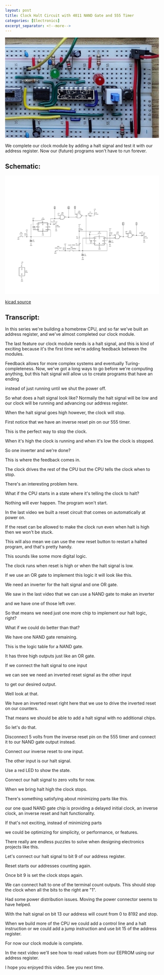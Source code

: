 ```yaml
---
layout: post
title: Clock Halt Circuit with 4011 NAND Gate and 555 Timer
categories: [Electronics]
excerpt_separator: <!--more-->
---
```


<a href="https://youtu.be/-j5fzLaksTk" class="yt-screen">
<img src="/images/halt.jpg" alt="Clock Halt Circuit with 4011 NAND Gate and 555 Timer">
</a>

We complete our clock module by adding a halt signal and test it with our address register. Now our (future) programs won't have to run forever.

<!--more-->

## Schematic:

[![Schematic](/images/halt_schematic.svg)](/images/halt_schematic.svg)

[kicad source](https://github.com/wardi/cpu/tree/main/schematics)

## Transcript:

In this series we're building a homebrew CPU,
and so far we've built an address register,
and we've almost completed our clock module.

The last feature our clock module needs is a halt signal,
and this is kind of exciting because it's the first time we're adding feedback between the modules.

Feedback allows for more complex systems and eventually Turing-completeness. Now, we've got a long ways to go before
we're computing anything,
but this halt signal will allow us to
create programs that have an ending

instead of just running until we shut the power off.

So what does a halt signal look like? Normally the halt signal will be low and our clock will be running and advancing our address register.

When the halt signal goes high however, the clock will stop.

First notice that we have an inverse reset pin on our 555 timer.

This is the perfect way to stop the clock.

When it's high the clock is running and when it's low the clock is stopped.

So one inverter and we're done?

This is where the feedback comes in.

The clock drives the rest of the CPU
but the CPU tells the clock when to stop.

There's an interesting problem here.

What if the CPU starts in a state
where it's telling the clock to halt?

Nothing will ever happen.
The program won't start.

In the last video we built a reset circuit that comes on automatically at power on.

If the reset can be allowed to make the clock run even when halt is high then we won't be stuck.

This will also mean we can use the new reset button to restart a halted program,
and that's pretty handy.

This sounds like some more digital logic.

The clock runs when reset is high or when the halt signal is low.

If we use an OR gate to implement this logic it will look like this.

We need an inverter for the halt signal and one OR gate.

We saw in the last video that we can use a NAND gate to make an inverter

and we have one of those left over.

So that means we need just one more chip
to implement our halt logic, right?

What if we could do better than that?

We have one NAND gate remaining.

This is the logic table for a NAND gate.

It has three high outputs just like an OR gate.

If we connect the halt signal to one input

we can see we need an inverted reset signal as the other input

to get our desired output.

Well look at that.

We have an inverted reset right here that we use to 
drive the inverted reset on our counters.

That means we should be able to add a halt signal with no additional chips.

So let's do that.

Disconnect 5 volts from the inverse reset pin on the 555 timer
and connect it to our NAND gate output instead.

Connect our inverse reset to one input.

The other input is our halt signal.

Use a red LED to show the state.

Connect our halt signal to zero volts for now.

When we bring halt high the clock stops.

There's something satisfying about minimizing parts like this.

our one quad NAND gate chip is providing
a delayed initial clock,
an inverse clock,
an inverse reset and halt functionality.

If that's not exciting, instead of minimizing parts

we could be optimizing for simplicity,
or performance, or features.

There really are endless puzzles to solve when designing electronics projects like this.

Let's connect our halt signal to bit 9 of our address register.

Reset starts our addresses counting again.

Once bit 9 is set the clock stops again.

We can connect halt to one of the terminal count outputs. This should stop the clock when all the bits to the right are "1".

Had some power distribution issues.
Moving the power connector seems to have helped.

With the halt signal on bit 13 our address will count from 0 to 8192 and stop.

When we build more of the CPU we could add a control line and a halt instruction or we could add a jump instruction and use bit 15 of the address register.

For now our clock module is complete.

In the next video we'll see how to read values from our EEPROM
using our address register.

I hope you enjoyed this video. See you next time.
